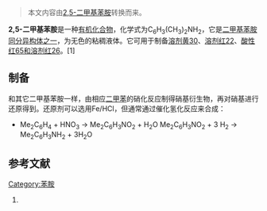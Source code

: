 > 本文内容由[2,5-二甲基苯胺](https://zh.wikipedia.org/wiki/2,5-二甲基苯胺)转换而来。


**2,5-二甲基苯胺**是一种[有机化合物](../Page/有机化合物.md "wikilink")，化学式为C<sub>6</sub>H<sub>3</sub>(CH<sub>3</sub>)<sub>2</sub>NH<sub>2</sub>，它是[二甲基苯胺同分异构体之一](https://zh.wikipedia.org/wiki/二甲基苯胺 "wikilink")，为无色的粘稠液体。它可用于制备[溶剂黄30](https://zh.wikipedia.org/wiki/溶剂黄30 "wikilink")、[溶剂红22](https://zh.wikipedia.org/wiki/溶剂红22 "wikilink")、[酸性红65和](https://zh.wikipedia.org/wiki/酸性红65 "wikilink")[溶剂红26](https://zh.wikipedia.org/wiki/溶剂红26 "wikilink")。\[1\]

## 制备

和其它二甲基苯胺一样，由相应[二甲苯](../Page/二甲苯.md "wikilink")的硝化反应制得硝基衍生物，再对硝基进行还原得到。还原剂可以选用Fe/HCl，但通常通过催化氢化反应来合成：

  -
    Me<sub>2</sub>C<sub>6</sub>H<sub>4</sub> + HNO<sub>3</sub> → Me<sub>2</sub>C<sub>6</sub>H<sub>3</sub>NO<sub>2</sub> + H<sub>2</sub>O
    Me<sub>2</sub>C<sub>6</sub>H<sub>3</sub>NO<sub>2</sub> + 3 H<sub>2</sub> → Me<sub>2</sub>C<sub>6</sub>H<sub>3</sub>NH<sub>2</sub> + 3H<sub>2</sub>O

## 参考文献

[Category:苯胺](https://zh.wikipedia.org/wiki/Category:苯胺 "wikilink")

1.
